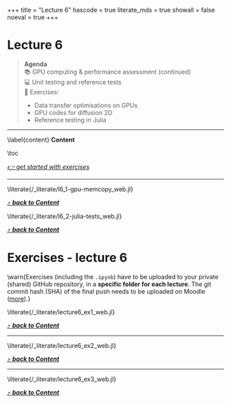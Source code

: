 +++
title = "Lecture 6"
hascode = true
literate_mds = true
showall = false
noeval = true
+++

# Lecture 6

> **Agenda**\
> :books: GPU computing & performance assessment (continued)\
> :computer: Unit testing and reference tests\
> :construction: Exercises:
> - Data transfer optimisations on GPUs
> - GPU codes for diffusion 2D
> - Reference testing in Julia

---

\label{content}
**Content**

\toc

[_👉 get started with exercises_](#exercises_-_lecture_6)

---

\literate{/_literate/l6_1-gpu-memcopy_web.jl}

[⤴ _**back to Content**_](#content)

\literate{/_literate/l6_2-julia-tests_web.jl}

[⤴ _**back to Content**_](#content)

# Exercises - lecture 6

\warn{Exercises (including the `.ipynb`) have to be uploaded to your private (shared) GitHub repository, in a **specific folder for each lecture**. The git commit hash (SHA) of the final push needs to be uploaded on Moodle ([more](/homework)).}

\literate{/_literate/lecture6_ex1_web.jl}

[⤴ _**back to Content**_](#content)

---

\literate{/_literate/lecture6_ex2_web.jl}

[⤴ _**back to Content**_](#content)

---

\literate{/_literate/lecture6_ex3_web.jl}

[⤴ _**back to Content**_](#content)
